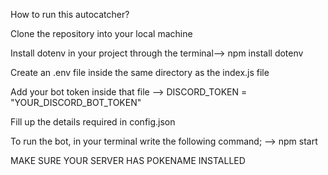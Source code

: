 How to run this autocatcher?

Clone the repository into your local machine

Install dotenv in your project through the terminal--> npm install dotenv

Create an .env file inside the same directory as the index.js file

Add your bot token inside that file --> DISCORD_TOKEN = "YOUR_DISCORD_BOT_TOKEN"

Fill up the details required in config.json

To run the bot, in your terminal write the following command;
--> npm start



MAKE SURE YOUR SERVER HAS POKENAME INSTALLED
